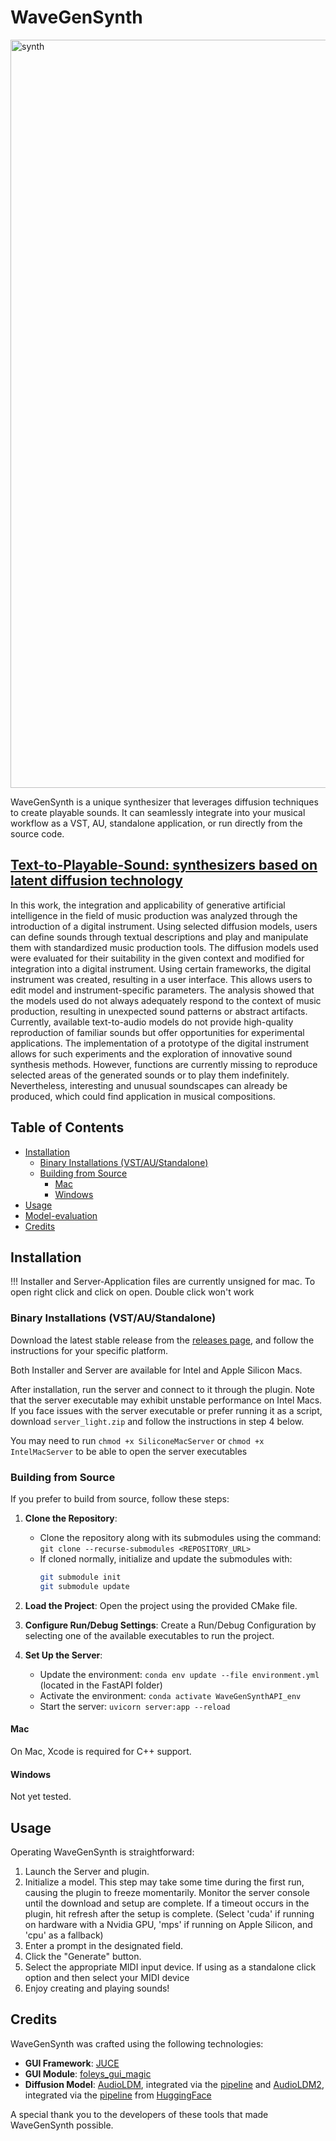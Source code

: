 # WaveGenSynth
<img width="1197" alt="synth" src="https://github.com/suckrowPierre/WaveGenSynth/assets/100494266/cd185e80-8fc1-48cf-a2e1-42aea68deaf6">

WaveGenSynth is a unique synthesizer that leverages diffusion techniques to create playable sounds. It can seamlessly integrate into your musical workflow as a VST, AU, standalone application, or run directly from the source code.

## [Text-to-Playable-Sound: synthesizers based on latent diffusion technology](https://github.com/suckrowPierre/BachelorThesis)

In this work, the integration and applicability of generative artificial intelligence in the field of music production was analyzed through the introduction of a digital instrument. Using selected diffusion models, users can define sounds through textual descriptions and play and manipulate them with standardized music production tools. The diffusion models used were evaluated for their suitability in the given context and modified for integration into a digital instrument. Using certain frameworks, the digital instrument was created, resulting in a user interface. This allows users to edit model and instrument-specific parameters. The analysis showed that the models used do not always adequately respond to the context of music production, resulting in unexpected sound patterns or abstract artifacts. Currently, available text-to-audio models do not provide high-quality reproduction of familiar sounds but offer opportunities for experimental applications. The implementation of a prototype of the digital instrument allows for such experiments and the exploration of innovative sound synthesis methods. However, functions are currently missing to reproduce selected areas of the generated sounds or to play them indefinitely. Nevertheless, interesting and unusual soundscapes can already be produced, which could find application in musical compositions.

## Table of Contents
- [Installation](#installation)
  - [Binary Installations (VST/AU/Standalone)](#binary-installations-vstaustandalone)
  - [Building from Source](#building-from-source)
    - [Mac](#mac)
    - [Windows](#windows)
- [Usage](#usage)
- [Model-evaluation](#modelevaluation)
- [Credits](#credits)

## Installation

!!! Installer and Server-Application files are currently unsigned for mac. To open right click and click on open. Double click won't work

### Binary Installations (VST/AU/Standalone)
Download the latest stable release from the [releases page](https://github.com/suckrowPierre/WaveGenSynth/releases), and follow the instructions for your specific platform.

Both Installer and Server are available for Intel and Apple Silicon Macs.

After installation, run the server and connect to it through the plugin. Note that the server executable may exhibit unstable performance on Intel Macs. If you face issues with the server executable or prefer running it as a script, download `server_light.zip` and follow the instructions in step 4 below.

You may need to run `chmod +x SiliconeMacServer` or `chmod +x IntelMacServer` to be able to open the server executables

### Building from Source
If you prefer to build from source, follow these steps:

1. **Clone the Repository**:
   - Clone the repository along with its submodules using the command: `git clone --recurse-submodules <REPOSITORY_URL>`
   - If cloned normally, initialize and update the submodules with:
     ```bash
     git submodule init
     git submodule update
     ```

2. **Load the Project**: Open the project using the provided CMake file.

3. **Configure Run/Debug Settings**: Create a Run/Debug Configuration by selecting one of the available executables to run the project.

4. **Set Up the Server**:
   - Update the environment: `conda env update --file environment.yml` (located in the FastAPI folder)
   - Activate the environment: `conda activate WaveGenSynthAPI_env`
   - Start the server: `uvicorn server:app --reload`

#### Mac
On Mac, Xcode is required for C++ support.

#### Windows
Not yet tested.

## Usage

Operating WaveGenSynth is straightforward:
1. Launch the Server and plugin.
2. Initialize a model. This step may take some time during the first run, causing the plugin to freeze momentarily. Monitor the server console until the download and setup are complete. If a timeout occurs in the plugin, hit refresh after the setup is complete. (Select 'cuda' if running on hardware with a Nvidia GPU, 'mps' if running on Apple Silicon, and 'cpu' as a fallback)
3. Enter a prompt in the designated field.
4. Click the "Generate" button.
5. Select the appropriate MIDI input device. If using as a standalone click option and then select your MIDI device
6. Enjoy creating and playing sounds!

## Credits

WaveGenSynth was crafted using the following technologies:
- **GUI Framework**: [JUCE](https://github.com/juce-framework/JUCE)
- **GUI Module**: [foleys_gui_magic](https://github.com/ffAudio/foleys_gui_magic/)
- **Diffusion Model**: [AudioLDM](https://github.com/haoheliu/AudioLDM), integrated via the [pipeline](https://huggingface.co/docs/diffusers/main/en/api/pipelines/audioldm) and [AudioLDM2](https://github.com/haoheliu/AudioLDM2), integrated via the [pipeline](https://huggingface.co/docs/diffusers/main/en/api/pipelines/audioldm2) from [HuggingFace](https://huggingface.co/)

A special thank you to the developers of these tools that made WaveGenSynth possible.
